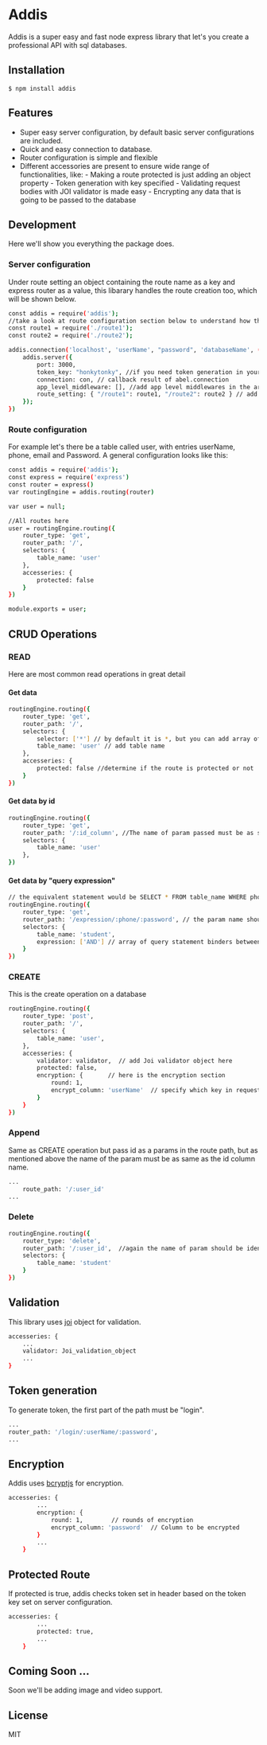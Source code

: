 # Addis

Addis is a super easy and fast node express library that let's you create a professional API with sql databases.

## Installation

    $ npm install addis

## Features

- Super easy server configuration, by default basic server configurations are included.
- Quick and easy connection to database.
- Router configuration is simple and flexible
- Different accessories are present to ensure wide range of functionalities, like: - Making a route protected is just adding an object property - Token generation with key specified - Validating request bodies with JOI validator is made easy - Encrypting any data that is going to be passed to the database

## Development

Here we'll show you everything the package does.

### Server configuration

Under route setting an object containing the route name as a key and express router as a value, this libarary handles the route creation too, which will be shown below.

```sh
const addis = require('addis');
//take a look at route configuration section below to understand how the routes files are created
const route1 = require('./route1');
const route2 = require('./route2');

addis.connection('localhost', 'userName', "password", 'databaseName', (err, con) => {
    addis.server({
        port: 3000,
        token_key: "honkytonky", //if you need token generation in your app
        connection: con, // callback result of abel.connection
        app_level_middleware: [], //add app level middlewares in the array
        route_setting: { "/route1": route1, "/route2": route2 } // add routes
    });
})
```

### Route configuration

For example let's there be a table called user, with entries userName, phone, email and Password. A general configuration looks like this:

```sh
const addis = require('addis');
const express = require('express')
const router = express()
var routingEngine = addis.routing(router)

var user = null;

//All routes here
user = routingEngine.routing({
    router_type: 'get',
    router_path: '/',
    selectors: {
        table_name: 'user'
    },
    accesseries: {
        protected: false
    }
})

module.exports = user;
```

## CRUD Operations

### READ

Here are most common read operations in great detail

#### Get data

```sh
routingEngine.routing({
    router_type: 'get',
    router_path: '/',
    selectors: {
        selector: ['*'] // by default it is *, but you can add array of columns to be fetched like [userName, phone]. Then it will only fetch these
        table_name: 'user' // add table name
    },
    accesseries: {
        protected: false //determine if the route is protected or not
    }
})
```

#### Get data by id

```sh
routingEngine.routing({
    router_type: 'get',
    router_path: '/:id_column', //The name of param passed must be as same as the column name on the database.
    selectors: {
        table_name: 'user'
    },
})
```

#### Get data by "query expression"

```sh
// the equivalent statement would be SELECT * FROM table_name WHERE phone='phone' AND password='password'
routingEngine.routing({
    router_type: 'get',
    router_path: '/expression/:phone/:password', // the param name should be same as the corresponding table column name
    selectors: {
        table_name: 'student',
        expression: ['AND'] // array of query statement binders between the params
    }
})
```

### CREATE

This is the create operation on a database

```sh
routingEngine.routing({
    router_type: 'post',
    router_path: '/',
    selectors: {
        table_name: 'user',
    },
    accesseries: {
        validator: validator,  // add Joi validator object here
        protected: false,
        encryption: {       // here is the encryption section
            round: 1,
            encrypt_column: 'userName'  // specify which key in request.body to encrypt
        }
    }
})
```

### Append

Same as CREATE operation but pass id as a params in the route path, but as mentioned above the name of the param must be as same as the id column name.

```sh
...
    route_path: '/:user_id'
...
```

### Delete

```sh
routingEngine.routing({
    router_type: 'delete',
    router_path: '/:user_id',  //again the name of param should be identical to the id column name.
    selectors: {
        table_name: 'student'
    }
})
```

## Validation

This library uses [joi](https://www.npmjs.com/package/@hapi/joi) object for validation.

```sh
accesseries: {
    ...
    validator: Joi_validation_object
    ...
}
```

## Token generation

To generate token, the first part of the path must be "login".

```sh
...
router_path: '/login/:userName/:password',
...
```

## Encryption

Addis uses [bcryptjs](https://www.npmjs.com/package/bcrypt) for encryption.

```sh
accesseries: {
        ...
        encryption: {
            round: 1,        // rounds of encryption
            encrypt_column: 'password'  // Column to be encrypted
        }
        ...
    }
```

## Protected Route

If protected is true, addis checks token set in header based on the token key set on server configuration.

```sh
accesseries: {
        ...
        protected: true,
        ...
    }
```

## Coming Soon ...

Soon we'll be adding image and video support.

## License

MIT
